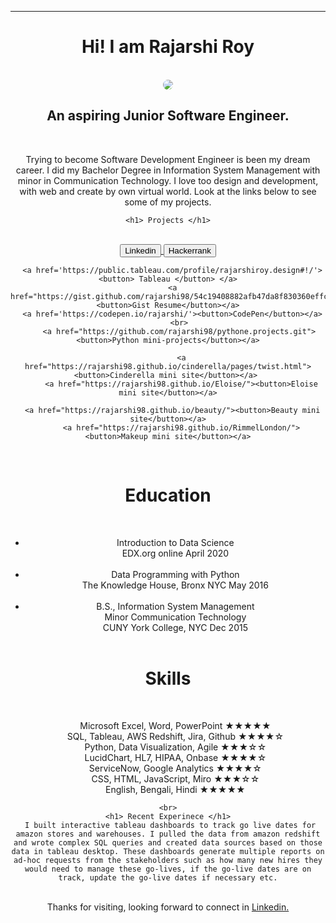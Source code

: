 <head>
  <!--link href="main.css" rel="stylesheet"-->
  <style>
img {
  border-radius: 50%;
}
</style>
</head>
<body>
  <header>
  <hr> 
       <h1> Hi! I am Rajarshi Roy</h1> 
    <br>
   <center><img src='https://media-exp1.licdn.com/dms/image/C5635AQFHTOsgmQi4SQ/profile-framedphoto-shrink_200_200/0/1607977231344?e=1610049600&v=beta&t=o_OUTgtCdsj4-gCBp9o74MOQ_es6bp1Df16mPskV3WA'> </center>
    <h2>  An aspiring Junior Software Engineer. </h2>
    <br>
     <p class="text"> Trying to become Software Development Engineer is been my dream career. I did my Bachelor Degree in Information System Management with minor in Communication Technology. I love too design and development, with web and create by own virtual world.  Look at the links below to see some of my projects. <br> 
       
    <h1> Projects </h1>
  <center>
      <br>
      <a href='http://www.linkedin.com/in/royrajarshi1/'> <button> Linkedin </button> </a>
  <a href='https://www.hackerrank.com/rajarshi_98/'> <button> Hackerrank </button> </a>
      
      <a href='https://public.tableau.com/profile/rajarshiroy.design#!/'><button> Tableau </button> </a>
      <a href="https://gist.github.com/rajarshi98/54c19408882afb47da8f830360effc53/"><button>Gist Resume</button></a>
      <a href='https://codepen.io/rajarshi/'><button>CodePen</button></a>
         <br>
         <a href="https://github.com/rajarshi98/pythone.projects.git"><button>Python mini-projects</button></a>
        
          <a href="https://rajarshi98.github.io/cinderella/pages/twist.html"><button>Cinderella mini site</button></a> 
          <a href="https://rajarshi98.github.io/Eloise/"><button>Eloise mini site</button></a>

      <a href="https://rajarshi98.github.io/beauty/"><button>Beauty mini site</button></a>
          <a href="https://rajarshi98.github.io/RimmelLondon/"><button>Makeup mini site</button></a>
     
 
    
   <br>
    <h1>Education</h1> <br> <ul>
      <li>Introduction to Data Science 
        <br> EDX.org online April 2020</li>
      <br>
  <li>Data Programming with Python <br>
   The Knowledge House, Bronx NYC May 2016</li>
      <br>
  <li>B.S., Information System Management 
    <br>
Minor Communication Technology
    <br>
CUNY York College, NYC Dec 2015</li>
 <br>
</ul>
    
 <h1> Skills </h1> <br>
<ul> Microsoft Excel, Word, PowerPoint ★★★★★ <br>
SQL, Tableau, AWS Redshift, Jira, Github ★★★★☆ <br>
Python, Data Visualization, Agile ★★★☆☆ <br>
LucidChart, HL7, HIPAA, Onbase ★★★★☆ <br>
ServiceNow, Google Analytics ★★★★☆ <br>
CSS, HTML, JavaScript, Miro ★★★☆☆ <br> 
English, Bengali, Hindi ★★★★★ <br> </ul>
 


</center>
  
    <br>
    <h1> Recent Experinece </h1>
     I built interactive tableau dashboards to track go live dates for amazon stores and warehouses. I pulled the data from amazon redshift and wrote complex SQL queries and created data sources based on those data in tableau desktop. These dashboards generate multiple reports on ad-hoc requests from the stakeholders such as how many new hires they would need to manage these go-lives, if the go-live dates are on track, update the go-live dates if necessary etc.
   
 <br>
  Thanks for visiting, looking forward to connect in <a href='http://www.linkedin.com/in/royrajarshi1/'> Linkedin.</a>
  <br>
  <br>
  </header>
</body>
